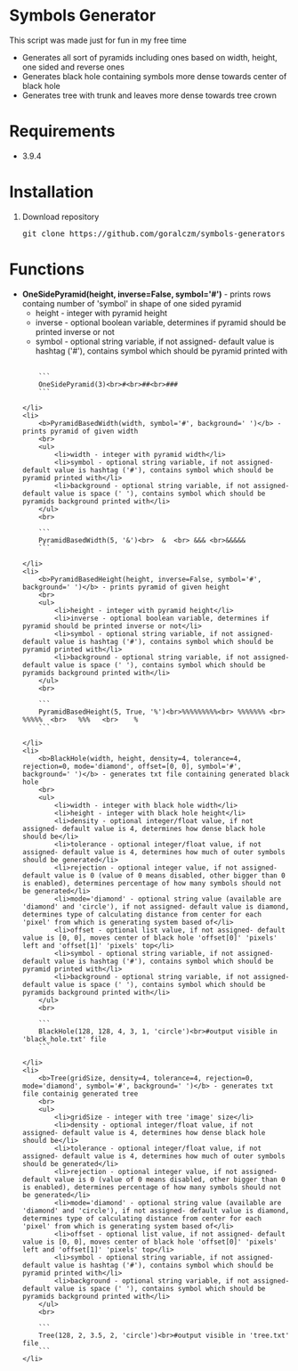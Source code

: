 # Symbols Generator
This script was made just for fun in my free time
<ul>
	<li>Generates all sort of pyramids including ones based on width, height, one sided and reverse ones</li>
	<li>Generates black hole containing symbols more dense towards center of black hole</li>
	<li>Generates tree with trunk and leaves more dense towards tree crown</li>
</ul>

# Requirements
<ul>
	<li> 3.9.4</li>
</ul>

# Installation
<ol>
	<li>
		Download repository
		<br>
		<pre>git clone https://github.com/goralczm/symbols-generators</pre>
	</li>
</ol>

# Functions
<ul>
	<li>
		<b>OneSidePyramid(height, inverse=False, symbol='#')</b> - prints rows containg number of 'symbol' in shape of one sided pyramid
		<br>
		<ul>
			<li>height - integer with pyramid height</li>
			<li>inverse - optional boolean variable, determines if pyramid should be printed inverse or not</li>
			<li>symbol - optional string variable, if not assigned- default value is hashtag ('#'), contains symbol which should be pyramid printed with</li>
		</ul>
		<br>

		```
		OneSidePyramid(3)<br>#<br>##<br>###
		```

	</li>
	<li>
		<b>PyramidBasedWidth(width, symbol='#', background=' ')</b> - prints pyramid of given width
		<br>
		<ul>
			<li>width - integer with pyramid width</li>
			<li>symbol - optional string variable, if not assigned- default value is hashtag ('#'), contains symbol which should be pyramid printed with</li>
			<li>background - optional string variable, if not assigned- default value is space (' '), contains symbol which should be pyramids background printed with</li>
		</ul>
		<br>
		
		```
		PyramidBasedWidth(5, '&')<br>  &  <br> &&& <br>&&&&&
		```

	</li>
	<li>
		<b>PyramidBasedHeight(height, inverse=False, symbol='#', background=' ')</b> - prints pyramid of given height
		<br>
		<ul>
			<li>height - integer with pyramid height</li>
			<li>inverse - optional boolean variable, determines if pyramid should be printed inverse or not</li>
			<li>symbol - optional string variable, if not assigned- default value is hashtag ('#'), contains symbol which should be pyramid printed with</li>
			<li>background - optional string variable, if not assigned- default value is space (' '), contains symbol which should be pyramids background printed with</li>
		</ul>
		<br>

		```
		PyramidBasedHeight(5, True, '%')<br>%%%%%%%%%<br> %%%%%%% <br>  %%%%%  <br>   %%%   <br>    %    
		```

	</li>
	<li>
		<b>BlackHole(width, height, density=4, tolerance=4, rejection=0, mode='diamond', offset=[0, 0], symbol='#', background=' ')</b> - generates txt file containing generated black hole
		<br>
		<ul>
			<li>width - integer with black hole width</li>
			<li>height - integer with black hole height</li>
			<li>density - optional integer/float value, if not assigned- default value is 4, determines how dense black hole should be</li>
			<li>tolerance - optional integer/float value, if not assigned- default value is 4, determines how much of outer symbols should be generated</li>
			<li>rejection - optional integer value, if not assigned- default value is 0 (value of 0 means disabled, other bigger than 0 is enabled), determines percentage of how many symbols should not be generated</li>
			<li>mode='diamond' - optional string value (available are 'diamond' and 'circle'), if not assigned- default value is diamond, determines type of calculating distance from center for each 'pixel' from which is generating system based of</li>
			<li>offset - optional list value, if not assigned- default value is [0, 0], moves center of black hole 'offset[0]' 'pixels' left and 'offset[1]' 'pixels' top</li>
			<li>symbol - optional string variable, if not assigned- default value is hashtag ('#'), contains symbol which should be pyramid printed with</li>
			<li>background - optional string variable, if not assigned- default value is space (' '), contains symbol which should be pyramids background printed with</li>
		</ul>
		<br>
		
		```
		BlackHole(128, 128, 4, 3, 1, 'circle')<br>#output visible in 'black_hole.txt' file
		```

	</li>
	<li>
		<b>Tree(gridSize, density=4, tolerance=4, rejection=0, mode='diamond', symbol='#', background=' ')</b> - generates txt file containig generated tree
		<br>
		<ul>
			<li>gridSize - integer with tree 'image' size</li>
			<li>density - optional integer/float value, if not assigned- default value is 4, determines how dense black hole should be</li>
			<li>tolerance - optional integer/float value, if not assigned- default value is 4, determines how much of outer symbols should be generated</li>
			<li>rejection - optional integer value, if not assigned- default value is 0 (value of 0 means disabled, other bigger than 0 is enabled), determines percentage of how many symbols should not be generated</li>
			<li>mode='diamond' - optional string value (available are 'diamond' and 'circle'), if not assigned- default value is diamond, determines type of calculating distance from center for each 'pixel' from which is generating system based of</li>
			<li>offset - optional list value, if not assigned- default value is [0, 0], moves center of black hole 'offset[0]' 'pixels' left and 'offset[1]' 'pixels' top</li>
			<li>symbol - optional string variable, if not assigned- default value is hashtag ('#'), contains symbol which should be pyramid printed with</li>
			<li>background - optional string variable, if not assigned- default value is space (' '), contains symbol which should be pyramids background printed with</li>
		</ul>
		<br>
		
		```
		Tree(128, 2, 3.5, 2, 'circle')<br>#output visible in 'tree.txt' file
		```
	</li>
</ul>